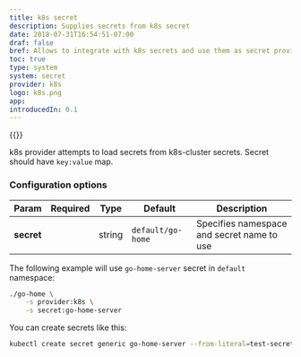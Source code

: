 ```yaml
---
title: k8s secret
description: Supplies secrets from k8s secret 
date: 2018-07-31T16:54:51-07:00
draf: false
bref: Allows to integrate with k8s secrets and use them as secret provider for go-home
toc: true
type: system
system: secret
provider: k8s
logo: k8s.png
app:
introducedIn: 0.1
---
```

{{<provider>}}

k8s provider attempts to load secrets from k8s-cluster secrets. Secret should have `key:value` map. 

### Configuration options

| Param | Required | Type | Default | Description |
|-------|----------|------|---------|-------------|
| **secret** || string | `default/go-home` | Specifies namespace and secret name to use |

The following example will use `go-home-server` secret in `default` namespace:

```bash
./go-home \
    -s provider:k8s \
    -s secret:go-home-server
```

You can create secrets like this:
```bash
kubectl create secret generic go-home-server --from-literal=test-secret="example data"
```